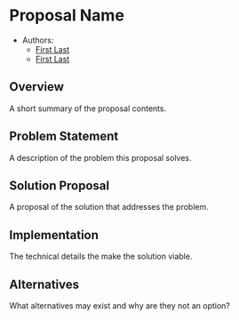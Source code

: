 # Proposal Name

- Authors:
  - [First Last](https://github.com/username)
  - [First Last](https://github.com/username)

## Overview

A short summary of the proposal contents.

## Problem Statement

A description of the problem this proposal solves.

## Solution Proposal

A proposal of the solution that addresses the problem.

## Implementation

The technical details the make the solution viable.

## Alternatives

What alternatives may exist and why are they not an option?
